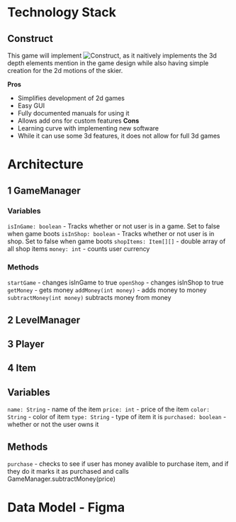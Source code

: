 # Technology Stack

## Construct
This game will implement ![Construct](https://www.construct.net/en/make-games/manuals/construct-3), as it naitively implements the 3d depth elements mention in the game design while also having simple creation for the 2d motions of the skier. 

**Pros**
- Simplifies development of 2d games
- Easy GUI
- Fully documented manuals for using it
- Allows add ons for custom features
**Cons**
- Learning curve with implementing new software
- While it can use some 3d features, it does not allow for full 3d games

# Architecture

## 1 GameManager

### Variables

`isInGame: boolean` - Tracks whether or not user is in a game. Set to false when game boots
`isInShop: boolean` - Tracks whether or not user is in shop. Set to false when game boots
`shopItems: Item[][]` - double array of all shop items
`money: int` - counts user currency

### Methods

`startGame` - changes isInGame to true
`openShop` - changes isInShop to true
`getMoney` - gets money
`addMoney(int money)` - adds money to money
`subtractMoney(int money)` subtracts money from money

## 2 LevelManager

## 3 Player

## 4 Item

## Variables

`name: String` - name of the item
`price: int` - price of the item
`color: String` - color of item
`type: String` - type of item it is
`purchased: boolean` - whether or not the user owns it

## Methods

`purchase` - checks to see if user has money avalible to purchase item, and if they do it marks it as purchased and calls GameManager.subtractMoney(price)

# Data Model - Figma

